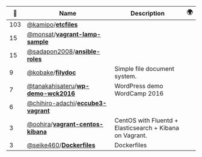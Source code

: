 |:star2: | Name | Description | 🌍|
|---|---|---|---|
|103|[@kamipo](https://github.com/kamipo)/[**etcfiles**](https://github.com/kamipo/etcfiles)|||
|15|[@monsat](https://github.com/monsat)/[**vagrant-lamp-sample**](https://github.com/monsat/vagrant-lamp-sample)|||
|15|[@sadapon2008](https://github.com/sadapon2008)/[**ansible-roles**](https://github.com/sadapon2008/ansible-roles)|||
|9|[@kobake](https://github.com/kobake)/[**filydoc**](https://github.com/kobake/filydoc)|Simple file document system.||
|7|[@tanakahisateru](https://github.com/tanakahisateru)/[**wp-demo-wck2016**](https://github.com/tanakahisateru/wp-demo-wck2016)|WordPress demo WordCamp 2016||
|6|[@chihiro-adachi](https://github.com/chihiro-adachi)/[**eccube3-vagrant**](https://github.com/chihiro-adachi/eccube3-vagrant)|||
|3|[@oohira](https://github.com/oohira)/[**vagrant-centos-kibana**](https://github.com/oohira/vagrant-centos-kibana)|CentOS with Fluentd + Elasticsearch + Kibana on Vagrant.||
|3|[@seike460](https://github.com/seike460)/[**Dockerfiles**](https://github.com/seike460/Dockerfiles)|Dockerfiles||

